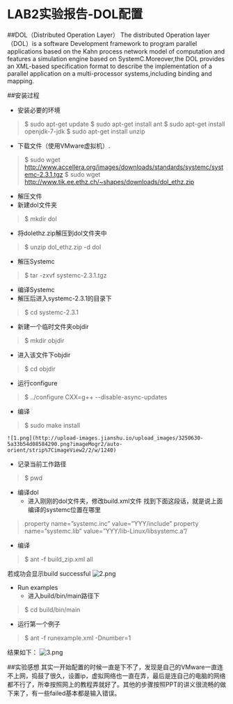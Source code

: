 #  LAB2实验报告-DOL配置

##DOL（Distributed Operation Layer）
The distributed Operation layer（DOL）is a software Development framework to program parallel applications  based on the Kahn process network model of computation and features a simulation engine based on SystemC.Moreover,the DOL provides an XML-based specification format to describe the implementation of a parallel application on a multi-processor systems,including binding and mapping. 

##安装过程
* 安装必要的环境
> $ sudo apt-get update
> $ sudo apt-get install ant
> $ sudo apt-get install openjdk-7-jdk
> $ sudo apt-get install unzip

* 下载文件（使用VMware虚拟机）.
>$ sudo wget http://www.accellera.org/images/downloads/standards/systemc/systemc-2.3.1.tgz
>$ sudo wget http://www.tik.ee.ethz.ch/~shapes/downloads/dol_ethz.zip

* 解压文件
 * 新建dol文件夹
> $ mkdir dol
 * 将dolethz.zip解压到dol文件夹中
> $ unzip dol_ethz.zip -d dol
 * 解压Systemc
> $ tar -zxvf systemc-2.3.1.tgz
* 编译Systemc
 * 解压后进入systemc-2.3.1的目录下
> $ cd systemc-2.3.1
 * 新建一个临时文件夹objdir
> $ mkdir objdir
 * 进入该文件下objdir
> $ cd objdir
 * 运行configure
> $ ../configure CXX=g++ --disable-async-updates
 * 编译
> $ sudo make install
   
    ![1.png](http://upload-images.jianshu.io/upload_images/3250630-5a33b54d08584290.png?imageMogr2/auto-orient/strip%7CimageView2/2/w/1240)

  * 记录当前工作路径
>$ pwd
* 编译dol
  * 进入刚刚的dol文件夹，修改build.xml文件 
 找到下面这段话，就是说上面编译的systemc位置在哪里
> property name=”systemc.inc” value=”YYY/include” 
property name=”systemc.lib” value=”YYY/lib-Linux/libsystemc.a”/
 * 编译
> $ ant -f build_zip.xml all

   若成功会显示build successful
 ![2.png](http://upload-images.jianshu.io/upload_images/3250630-67ecef1a9ca31bf2.png?imageMogr2/auto-orient/strip%7CimageView2/2/w/1240)

* Run examples
  * 进入build/bin/main路径下
> $ cd build/bin/main
  * 运行第一个例子
> $ ant -f runexample.xml -Dnumber=1

   结果如下：
![3.png](http://upload-images.jianshu.io/upload_images/3250630-bb80705f3fed142f.png?imageMogr2/auto-orient/strip%7CimageView2/2/w/1240)

##实验感想
其实一开始配置的时候一直是下不了，发现是自己的VMware一直连不上网，捣鼓了很久，设置ip，虚拟网络也一直在弄，最后是连自己的电脑的网络都不行了，所幸按照网上的教程弄就好了。其他的步骤按照PPT的讲义很流畅的做下来了，有一些failed基本都是输入错误。
